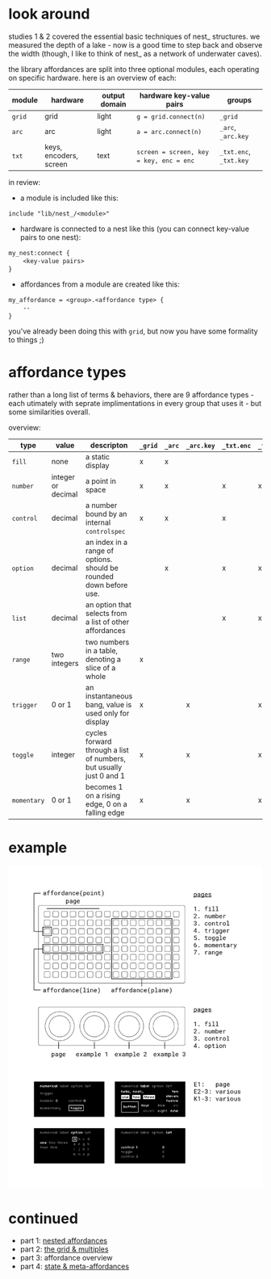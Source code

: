 # look around

studies 1 & 2 covered the essential basic techniques of nest_ structures. we measured the depth of a lake - now is a good time to step back and observe the width (though, I like to think of nest_ as a network of underwater caves).

the library affordances are split into three optional modules, each operating on specific hardware. here is an overview of each:

| module       | hardware | output domain | hardware key-value pairs | groups |
| ---          | ---      | ---    |---             | ---
| `grid` | grid | light | `g = grid.connect(n)` | `_grid` |
| `arc` | arc | light |`a = arc.connect(n)` | `_arc`, `_arc.key` |
| `txt` | keys, encoders, screen | text | `screen = screen, key = key, enc = enc` | `_txt.enc`, `_txt.key` |

in review:

- a module is included like this:
```
include "lib/nest_/<module>"
```
- hardware is connected to a nest like this (you can connect key-value pairs to one nest):
```
my_nest:connect {
    <key-value pairs>
}
```
- affordances from a module are created like this:
```
my_affordance = <group>.<affordance type> {
    --
}
```
you've already been doing this with `grid`, but now you have some formality to things ;)

# affordance types

rather than a long list of terms & behaviors, there are 9 affordance types - each utimately with seprate implimentations in every group that uses it - but some similarities overall. 

overview:

| type | value | descripton | `_grid` | `_arc` | `_arc.key` | `_txt.enc` | `_txt.key` |
| --- | --- | --- | --- | --- | --- | --- | --- |
| `fill` | none | a static display | x | x | | | |
| `number` | integer or decimal | a point in space | x | x | | x | x |
| `control` | decimal | a number bound by an internal `controlspec` | x | x | | x | |
| `option` | decimal | an index in a range of options. should be rounded down before use. | | x | | x | x |
| `list` | decimal | an option that selects from a list of other affordances | | | | x | x |
| `range` | two integers | two numbers in a table, denoting a slice of a whole | x | | | | |
| `trigger` | 0 or 1 | an instantaneous bang, value is used only for display | x | | x | | x |
| `toggle` | integer | cycles forward through a list of numbers, but usually just 0 and 1 | x | | x | | x |
| `momentary` | 0 or 1 | becomes 1 on a rising edge, 0 on a falling edge | x | | x | | x |

# example

![docs](./img/study3-01.png)

# continued

- part 1: [nested affordances](./study1.md)
- part 2: [the grid & multiples](./study2.md)
- part 3: affordance overview
- part 4: [state & meta-affordances](./study4.md)
